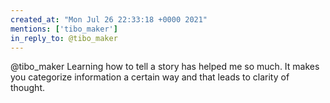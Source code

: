 ```yaml
---
created_at: "Mon Jul 26 22:33:18 +0000 2021"
mentions: ['tibo_maker']
in_reply_to: @tibo_maker
---
```


@tibo_maker Learning how to tell a story has helped me so much. It makes you categorize information a certain way and that leads to clarity of thought.